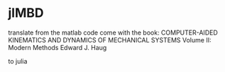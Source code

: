 # jlMBD
translate from the matlab code come with the book:
COMPUTER-AIDED KINEMATICS AND DYNAMICS
OF MECHANICAL SYSTEMS
Volume II: Modern Methods
Edward J. Haug

to julia
